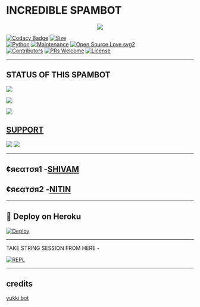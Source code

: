 # INCREDIBLE SPAMBOT

<p align="center">
  <img src="https://telegra.ph/file/35c286ac32e218bd2f535.jpg">
</p>


[![Codacy Badge](https://api.codacy.com/project/badge/Grade/f7c51539e67b483bb8d7749acca51d3a)](https://app.codacy.com/gh/kingopdevil/INCREDIBLE-SPAMBOT?utm_source=github.com&utm_medium=referral&utm_content=Kingopdevil/INCREDIBLE-SPAMBIT&utm_campaign=Badge_Grade_Settings)
[![Size](https://img.shields.io/github/repo-size/Kingopdevil/INCREDIBLE-SPAMBOT?style=flat-square&color=green)](https://github.com/kingopdevil/INCREDIBLE-SPAMBOT/)   
[![Python](https://img.shields.io/badge/Python-v3.9-blue)](https://www.python.org/)
[![Maintenance](https://img.shields.io/badge/Maintained%3F-yes-green.svg)](https://github.com/kingopdevil/INCREDIBLE-SPAMBOT/graphs/commit-activity)
[![Open Source Love svg2](https://badges.frapsoft.com/os/v2/open-source.svg?v=103)](https://github.com/kingopdevil/INCREDIBLE-SPAMBOT)   
[![Contributors](https://img.shields.io/github/contributors/kingopdevil/INCREDIBLE-SPAMBOT?style=flat-square&color=green)](https://github.com/kingopdevil/INCREDIBLE-SPAMBOT/graphs/contributors)
[![PRs Welcome](https://img.shields.io/badge/PRs-welcome-brightgreen.svg?style=flat-square)](https://makeapullrequest.com)
[![License](https://img.shields.io/badge/License-AGPL-blue)](https://github.com/kingopdevil/INCREDIBLE-SPAMBOT/blob/main/LICENSE)

----

## STATUS OF THIS SPAMBOT

<p align="left"><a href="https://github.com/kingopdevil/INCREDIBLE-SPAMBOT/network/members"><img src="https://img.shields.io/github/forks/kingopdevil/INCREDIBLE-SPAMBOT?label=Forks&logoColor=Black&style=social"></a><p align="left"><a href="https://github.com/kingopdevil/INCREDIBLE-SPAMBOT/stargazers"><img src="https://img.shields.io/github/stars/kingopdevil/INCREDIBLE-SPAMBOT?logoColor=Blue&style=social"></a><p align="left"><a href="https://github/kingopdevil/INCREDIBLE-SPAMBOT"></a><p align="left"><a href="https://github.com/kingopdevil/INCREDIBLE-SPAMBOT?"><img src="https://img.shields.io/github/last-commit/kingopdevil/INCREDIBLE-SPAMBOT?style=plastic"></

-------------------------------------------------

## SUPPORT
                          
<a href="https://t.me/INCREDIBLE_SPAM_BOT"><img src="https://img.shields.io/badge/Join-SUPPORT%20GROUP-red.svg?logo=Telegram"></a>
<a href="https://t.me/INCREDIBLE_CHAT"><img src="https://img.shields.io/badge/Join-SUPPORT%20CHANNEL-red.svg?logo=Telegram"></a>

-------------------------------------------------

## ¢яєαтσя1 -[SHIVAM](https://t.me/SHIVAM9412)
## ¢яєαтσя2 -[NITIN](https://t.me/D_EVIL_XD)

-------------------------------------------------

## 🚀 Deploy on Heroku 

[![Deploy](https://www.herokucdn.com/deploy/button.svg)](https://heroku.com/deploy?template=https://github.com/kingopdevil/INCREDIBLE-SPAMBOT)

------------------------------------------------

TAKE STRING SESSION FROM HERE - 

[![REPL](https://repl.it/badge/github/kingopdevil/INCREDIBLE-STRING-SESSION)](https://replit.com/@kingopdevil/INCREDIBLE-STRING-SESSION#main.py)
    
-------------------------------------------------

## credits 

[yukki bot](https://github.com/YukkiBot/YukkiMultiSpamBot)
